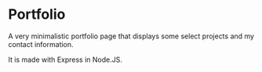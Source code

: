 # Portfolio

A very minimalistic portfolio page that displays some select projects and my contact information.

It is made with Express in Node.JS.

